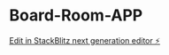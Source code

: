 # Board-Room-APP

[Edit in StackBlitz next generation editor ⚡️](https://stackblitz.com/~/github.com/dawoodkhan92/Board-Room-APP)